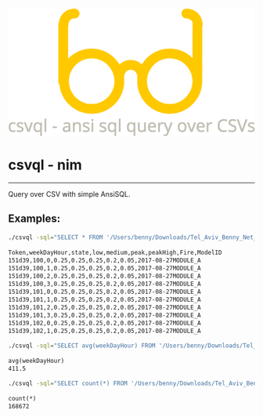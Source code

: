![alt tag](https://github.com/Bennyelg/csvql/blob/master/logo.png)
# csvql - nim
----

Query over CSV with simple AnsiSQL.

Examples:
---

```bash
./csvql -sql="SELECT * FROM '/Users/benny/Downloads/Tel_Aviv_Benny_Net_Actions.csv' LIMIT 10" -H
```
```csv
Token,weekDayHour,state,low,medium,peak,peakHigh,Fire,ModelID
151d39,100,0,0.25,0.25,0.25,0.2,0.05,2017-08-27MODULE_A
151d39,100,1,0.25,0.25,0.25,0.2,0.05,2017-08-27MODULE_A
151d39,100,2,0.25,0.25,0.25,0.2,0.05,2017-08-27MODULE_A
151d39,100,3,0.25,0.25,0.25,0.2,0.05,2017-08-27MODULE_A
151d39,101,0,0.25,0.25,0.25,0.2,0.05,2017-08-27MODULE_A
151d39,101,1,0.25,0.25,0.25,0.2,0.05,2017-08-27MODULE_A
151d39,101,2,0.25,0.25,0.25,0.2,0.05,2017-08-27MODULE_A
151d39,101,3,0.25,0.25,0.25,0.2,0.05,2017-08-27MODULE_A
151d39,102,0,0.25,0.25,0.25,0.2,0.05,2017-08-27MODULE_A
151d39,102,1,0.25,0.25,0.25,0.2,0.05,2017-08-27MODULE_A
```

```bash
./csvql -sql="SELECT avg(weekDayHour) FROM '/Users/benny/Downloads/Tel_Aviv_Benny_Net_Actions.csv' LIMIT 10" -H
```
```csv
avg(weekDayHour)
411.5
```
```bash
./csvql -sql="SELECT count(*) FROM '/Users/benny/Downloads/Tel_Aviv_Benny_Net_Actions.csv' LIMIT 10" -H
```
```csv
count(*)
168672
```



